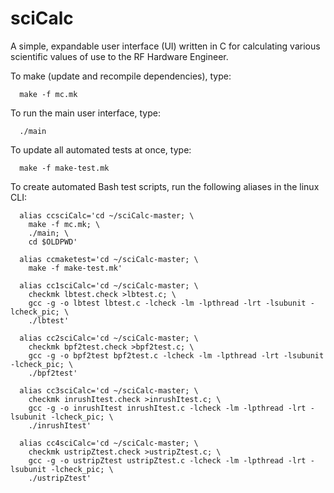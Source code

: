 # sciCalc
A simple, expandable user interface (UI) written in C for calculating various scientific values of use to the RF Hardware Engineer.

To make (update and recompile dependencies), type:

      make -f mc.mk

To run the main user interface, type:

      ./main
      
To update all automated tests at once, type: 

      make -f make-test.mk

To create automated Bash test scripts, run the following aliases in the linux CLI:

      alias ccsciCalc='cd ~/sciCalc-master; \
		make -f mc.mk; \
 		./main; \
		cd $OLDPWD'
		
      alias ccmaketest='cd ~/sciCalc-master; \
		make -f make-test.mk'

      alias cc1sciCalc='cd ~/sciCalc-master; \
		checkmk lbtest.check >lbtest.c; \
		gcc -g -o lbtest lbtest.c -lcheck -lm -lpthread -lrt -lsubunit -lcheck_pic; \
		./lbtest'

      alias cc2sciCalc='cd ~/sciCalc-master; \
		checkmk bpf2test.check >bpf2test.c; \
		gcc -g -o bpf2test bpf2test.c -lcheck -lm -lpthread -lrt -lsubunit -lcheck_pic; \
		./bpf2test'

      alias cc3sciCalc='cd ~/sciCalc-master; \
		checkmk inrushItest.check >inrushItest.c; \
		gcc -g -o inrushItest inrushItest.c -lcheck -lm -lpthread -lrt -lsubunit -lcheck_pic; \
		./inrushItest'

      alias cc4sciCalc='cd ~/sciCalc-master; \
		checkmk ustripZtest.check >ustripZtest.c; \
		gcc -g -o ustripZtest ustripZtest.c -lcheck -lm -lpthread -lrt -lsubunit -lcheck_pic; \
		./ustripZtest'

